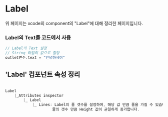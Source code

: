 # Label
 위 페이지는 xcode의 component의 "Label"에 대해 정리한 페이지입니다.    
 
 ### Label의 Text를 코드에서 사용 
 ```swift
// Label의 Text 설정
// String 타입의 값으로 할당
outlet변수.text = "안녕하세여"
```

## 'Label' 컴포넌트 속성 정리
```swift

Label 
    |_Attributes inspector     
        |_ Label     
            |_ Lines: Label의 줄 갯수를 설정하여, 해당 값 만큼 줄을 가질 수 있습니다.    
                     줄의 갯수 만큼 Height 값이 균일하게 증가합니다.     
```



